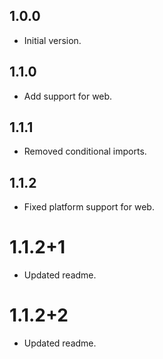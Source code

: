 ## 1.0.0

- Initial version.

## 1.1.0

- Add support for web.

## 1.1.1

- Removed conditional imports.

## 1.1.2

- Fixed platform support for web.

# 1.1.2+1

- Updated readme.

# 1.1.2+2

- Updated readme.
